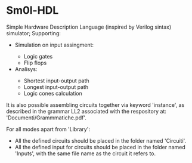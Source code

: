# Sm0l-HDL
Simple Hardware Description Language (inspired by Verilog sintax) simulator; Supporting:
<ul>
	<li>Simulation on input assingment:</li>
		<ul>
			<li>Logic gates</li>
			<li>Flip flops</li>
		</ul>
	<li>Analisys:</li>
		<ul>
			<li>Shortest input-output path</li>
			<li>Longest input-output path</li>
			<li>Logic cones calculation</li>
		</ul>
</ul>

It is also possible assembling circuits together via keyword 'instance', as described in the grammar LL2 associated with the respository at: 'Documenti/Grammmatiche.pdf'.

For all modes apart from 'Library':
<ul>
	<li>All the defined circuits should be placed in the folder named 'Circuiti'.</li>
	<li>All the defined input for circuits should be placed in the folder named 'Inputs', with the same file name as the circuit it refers to. </li>
</ul>
